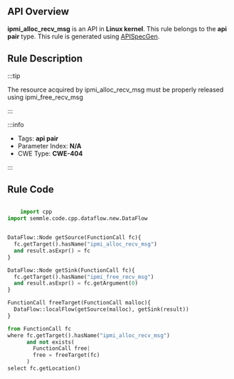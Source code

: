 ---
---


## API Overview
**ipmi_alloc_recv_msg** is an API in **Linux kernel**. This rule belongs to the **api pair** type. This rule is generated using [APISpecGen](../../tools/APISpecGen).
## Rule Description

:::tip

The resource acquired by ipmi_alloc_recv_msg must be properly released using ipmi_free_recv_msg

:::

:::info

- Tags: **api pair**
- Parameter Index: **N/A**
- CWE Type: **CWE-404**

:::

## Rule Code
```python

    import cpp
import semmle.code.cpp.dataflow.new.DataFlow


DataFlow::Node getSource(FunctionCall fc){
  fc.getTarget().hasName("ipmi_alloc_recv_msg")
  and result.asExpr() = fc
}

DataFlow::Node getSink(FunctionCall fc){
  fc.getTarget().hasName("ipmi_free_recv_msg")
  and result.asExpr() = fc.getArgument(0)
}

FunctionCall freeTarget(FunctionCall malloc){
  DataFlow::localFlow(getSource(malloc), getSink(result))
}

from FunctionCall fc
where fc.getTarget().hasName("ipmi_alloc_recv_msg")
      and not exists(
        FunctionCall free| 
        free = freeTarget(fc)
      )
select fc.getLocation()

    
```